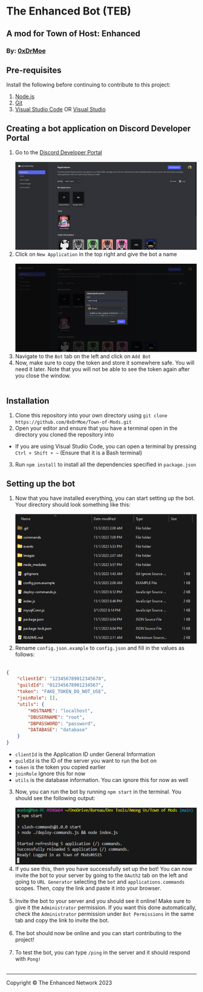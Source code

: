 # The Enhanced Bot (TEB)
## A mod for Town of Host: Enhanced
### By: [0xDrMoe](https://github.com/0xDrMoe)

## Pre-requisites
Install the following before continuing to contribute to this project:
1. [Node.js](https://nodejs.org/en/download/)
2. [Git](https://git-scm.com/downloads)
3. [Visual Studio Code](https://code.visualstudio.com/download) OR [Visual Studio](https://visualstudio.microsoft.com/downloads/)

## Creating a bot application on Discord Developer Portal
1. Go to the [Discord Developer Portal](https://discord.com/developers/applications) <br><br>
![Discord Developer Portal](/Images/DiscordDeveloperPortal.png)
2. Click on `New Application` in the top right and give the bot a name <br><br>
![New Application](/Images/NewApplication.png)
3. Navigate to the `Bot` tab on the left and click on `Add Bot`
4. Now, make sure to copy the token and store it somewhere safe. You will need it later. Note that you will not be able to see the token again after you close the window. <br><br>

## Installation
1. Clone this repository into your own directory using `git clone https://github.com/0xDrMoe/Town-of-Mods.git`
2. Open your editor and ensure that you have a terminal open in the directory you cloned the repository into
* If you are using Visual Studio Code, you can open a terminal by pressing `Ctrl + Shift + ~` (Ensure that it is a Bash terminal)
3. Run `npm install` to install all the dependencies specified in `package.json`

## Setting up the bot
1. Now that you have installed everything, you can start setting up the bot. Your directory should look something like this: <br><br>
![Directory](/Images/Directory.png)
2. Rename `config.json.example` to `config.json` and fill in the values as follows: <br><br>
```json
{
	"clientId": "123456789012345678",
	"guildId": "012345678901234567",
	"token": "FAKE_TOKEN_DO_NOT_USE",
	"joinRole": [],
	"utils": {
		"HOSTNAME": "localhost",
		"DBUSERNAME": "root",
		"DBPASSWORD": "password",
		"DATABASE": "database"
	}
}
```
- `clientId` is the Application ID under General Information
- `guildId` is the ID of the server you want to run the bot on
- `token` is the token you copied earlier
- `joinRole` Ignore this for now
- `utils` is the database information. You can ignore this for now as well
3. Now, you can run the bot by running `npm start` in the terminal. You should see the following output: <br><br>
![Output](/Images/Output.png)
4. If you see this, then you have successfully set up the bot! You can now invite the bot to your server by going to the `OAuth2` tab on the left and going to `URL Generator` selecting the `bot` and `applications.commands` scopes. Then, copy the link and paste it into your browser. <br><br>
5. Invite the bot to your server and you should see it online! Make sure to give it the `Administrator` permission. If you want this done automatically, check the `Administrator` permission under `Bot Permissions` in the same tab and copy the link to invite the bot. <br><br>
6. The bot should now be online and you can start contributing to the project! <br><br>
7. To test the bot, you can type `/ping` in the server and it should respond with `Pong!` <br><br>
---
Copyright © The Enhanced Network 2023
